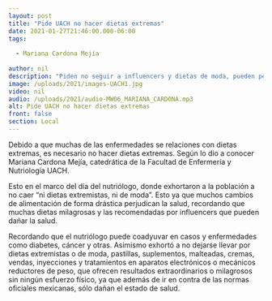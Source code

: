 ```yaml
---
layout: post
title: "Pide UACH no hacer dietas extremas"
date: 2021-01-27T21:46:00.000-06:00
tags:
  
  - Mariana Cardona Mejía
  
author: nil
description: "Piden no seguir a influencers y dietas de moda, pueden perjudicar la salud."
image: /uploads/2021/images-UACH1.jpg
video: nil
audio: /uploads/2021/audio-MW06_MARIANA_CARDONA.mp3
alt: Pide UACH no hacer dietas extremas
front: false
section: Local
---
```


Debido a que muchas de las enfermedades se relaciones con dietas extremas, es necesario no hacer dietas extremas. Según lo dio a conocer Mariana Cardona Mejía, catedrática de la Facultad de Enfermería y Nutriología UACH. 

Esto en el marco del día del nutriólogo, donde exhortaron a la población a no caer “ni dietas extremistas, ni de moda”. Esto ya que muchos cambios de alimentación de forma drástica perjudican la salud, recordando que muchas dietas milagrosas y las recomendadas por influencers que pueden dañar la salud.

Recordando que el nutriólogo puede coadyuvar en casos y enfermedades como diabetes, cáncer y otras. Asimismo exhortó a no dejarse llevar por dietas extremistas o de moda, pastillas, suplementos, malteadas, cremas, vendas, inyecciones y tratamientos en aparatos electrónicos o mecánicos reductores de peso, que ofrecen resultados extraordinarios o milagrosos sin ningún esfuerzo físico, ya que además de ir en contra de las normas oficiales mexicanas, sólo dañan el estado de salud.
